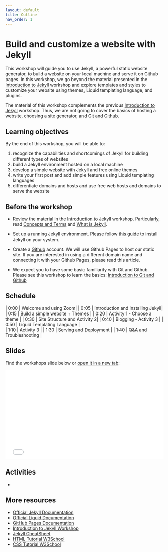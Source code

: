 ```yaml
---
layout: default
title: Outline
nav_order: 1
---
```


# Build and customize a website with Jekyll

This workshop will guide you to use Jekyll, a powerful static website generator, to build a website on your local machine and serve it on Github pages. In this workshop, we go beyond the material presented in the [Introduction to Jekyll](https://ubc-library-rc.github.io/intro-jekyll/) workshop and explore templates and styles to customize your website using themes, Liquid templating language, and plugins.

The material of this workshop complements the previous [Introduction to Jekyll](https://ubc-library-rc.github.io/intro-jekyll/) workshop. Thus, we are not going to cover the basics of hosting a website, choosing a site generator, and Git and Github. 

## Learning objectives

By the end of this workshop, you will be able to:
1. recognize the capabilities and shortcomings of Jekyll for building different types of websites
2. build a Jekyll environment hosted on a local machine
3. develop a simple website with Jekyll and free online themes
4. write your first post and add simple features using Liquid templating languages
5. differentiate domains and hosts and use free web hosts and domains to serve the website

## Before the workshop

+ Review the material in the [Introduction to Jekyll](https://ubc-library-rc.github.io/intro-jekyll/) workshop. Particularly, read [Concepts and Terms](https://ubc-library-rc.github.io/intro-jekyll/concepts/) and [What is Jekyll](https://ubc-library-rc.github.io/intro-jekyll/jekyll/).

+ Set up a running Jekyll environment. Please follow [this guide](https://ubc-library-rc.github.io/intermediate-Jekyll/content/02.Installation.html) to install Jekyll on your system.

+ Create a [Github](https://github.com/) account. We will use Github Pages to host our static site. If you are interested in using a different domain name and connecting it with your Github Pages, please read this article.

+ We expect you to have some basic familiarity with Git and Github. Please see this workshop to learn the basics: [Introduction to Git and Github](https://ubc-library-rc.github.io/intro-git/)


## Schedule

| 0:00 | Welcome and using Zoom|
| 0:05 | Introduction and Installing Jekyll|  
| 0:15 | Build a simple website + Themes |
| 0:20 | Activity 1 - Choose a theme |
| 0:30 | Site Structure and Activity 2|
| 0:40 | Blogging - Activity 3 |
| 0:50 | Liquid Templating Language |   
| 1:10 | Activity 3 |
| 1:30 | Serving and Deployment |
| 1:40 | Q&A and Troubleshooting |

## Slides

Find the workshops slide below or <a href="slides/index.html" target="_blank">open it in a new tab</a>:

<div style="overflow: hidden;
  padding-top: 56.25%;
  position: relative">
  <iframe src="slides/index.html" title="demo embedded slide deck" scrolling="no" frameborder="0"
    style="border: 0;
   height: 100%;
   left: 0;
   position: absolute;
   top: 0;
   width: 100%;">
   <p>Your browser does not support iframes.</p>
 </iframe>
</div>

## Activities

+ 

## More resources

- [Official Jekyll Documentation](https://jekyllrb.com/)
- [Official Liquid Documentation](https://shopify.github.io/liquid/)
- [GitHub Pages Documentation](https://docs.github.com/en/pages)
- [Introduction to Jekyll Workshop](https://ubc-library-rc.github.io/intro-jekyll/outline/)
- [Jekyll CheatSheet](https://devhints.io/jekyll)
- [HTML Tutorial W3School](https://www.w3schools.com/html/)
- [CSS Tutorial W3School](https://www.w3schools.com/css/)
